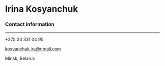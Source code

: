 # Irina Kosyanchuk

### **Contact information**
*******
+375 33 331 04 95

kosyanchuk.ira@gmail.com

Minsk, Belarus